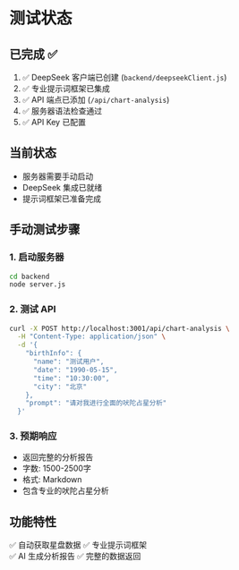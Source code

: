 # 测试状态

## 已完成 ✅

1. ✅ DeepSeek 客户端已创建 (`backend/deepseekClient.js`)
2. ✅ 专业提示词框架已集成
3. ✅ API 端点已添加 (`/api/chart-analysis`)
4. ✅ 服务器语法检查通过
5. ✅ API Key 已配置

## 当前状态

- 服务器需要手动启动
- DeepSeek 集成已就绪
- 提示词框架已准备完成

## 手动测试步骤

### 1. 启动服务器
```bash
cd backend
node server.js
```

### 2. 测试 API
```bash
curl -X POST http://localhost:3001/api/chart-analysis \
  -H "Content-Type: application/json" \
  -d '{
    "birthInfo": {
      "name": "测试用户",
      "date": "1990-05-15",
      "time": "10:30:00",
      "city": "北京"
    },
    "prompt": "请对我进行全面的吠陀占星分析"
  }'
```

### 3. 预期响应
- 返回完整的分析报告
- 字数: 1500-2500字
- 格式: Markdown
- 包含专业的吠陀占星分析

## 功能特性

✅ 自动获取星盘数据
✅ 专业提示词框架  
✅ AI 生成分析报告
✅ 完整的数据返回
